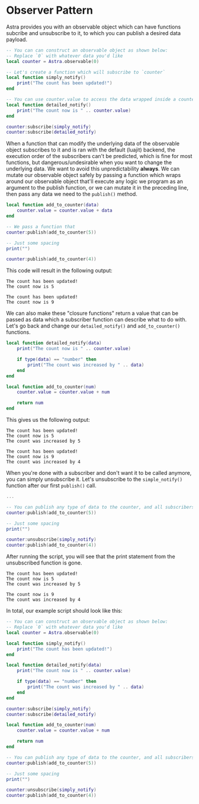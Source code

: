 # Observer Pattern

Astra provides you with an observable object which can have functions subcribe and unsubscribe to it, to which you can publish a desired data payload.

```lua
-- You can can construct an observable object as shown below:
-- Replace `0` with whatever data you'd like
local counter = Astra.observable(0)

-- Let's create a function which will subscribe to `counter`
local function simply_notify()
	print("The count has been updated!")
end

-- You can use counter.value to access the data wrapped inside a counter
local function detailed_notify()
	print("The count now is " .. counter.value)
end

counter:subscribe(simply_notify)
counter:subscribe(detailed_notify)
```

When a function that can modify the underlying data of the observable object subscribes to it and is ran with the default (luajit) backend, the execution order of the subscribers can't be predicted, which is fine for most functions, but dangerous/undesirable when you want to change the underlying data. We want to avoid this unpredictability **always**. We can mutate our observable object safely by passing a function which wraps around our observable object that'll execute any logic we program as an argument to the publish function, or we can mutate it in the preceding line, then pass any data we need to the `publish()` method.

```lua
local function add_to_counter(data)
	counter.value = counter.value + data
end

-- We pass a function that 
counter:publish(add_to_counter(5))

-- Just some spacing
print("")

counter:publish(add_to_counter(4))
```

This code will result in the following output:

```
The count has been updated!
The count now is 5

The count has been updated!
The count now is 9
```

We can also make these "closure functions" return a value that can be passed as data which a subscriber function can describe what to do with. Let's go back and change our `detailed_notify()` and `add_to_counter()` functions.

```lua
local function detailed_notify(data)
	print("The count now is " .. counter.value)

	if type(data) == "number" then
		print("The count was increased by " .. data)
	end
end
```

```lua
local function add_to_counter(num)
	counter.value = counter.value + num

	return num
end
```

This gives us the following output:

```
The count has been updated!
The count now is 5
The count was increased by 5

The count has been updated!
The count now is 9
The count was increased by 4
```

When you're done with a subscriber and don't want it to be called anymore, you can simply unsubscribe it. Let's unsubscribe to the `simple_notify()` function after our first `publish()` call.

```lua
...

-- You can publish any type of data to the counter, and all subscribers will be notified about it
counter:publish(add_to_counter(5))

-- Just some spacing
print("")

counter:unsubscribe(simply_notify)
counter:publish(add_to_counter(4))
```

After running the script, you will see that the print statement from the unsubscribed function is gone.

```
The count has been updated!
The count now is 5
The count was increased by 5

The count now is 9
The count was increased by 4
```

In total, our example script should look like this:

```lua
-- You can can construct an observable object as shown below:
-- Replace `0` with whatever data you'd like
local counter = Astra.observable(0)

local function simply_notify()
	print("The count has been updated!")
end

local function detailed_notify(data)
	print("The count now is " .. counter.value)

	if type(data) == "number" then
		print("The count was increased by " .. data)
	end
end

counter:subscribe(simply_notify)
counter:subscribe(detailed_notify)

local function add_to_counter(num)
	counter.value = counter.value + num

	return num
end

-- You can publish any type of data to the counter, and all subscribers will be notified about it
counter:publish(add_to_counter(5))

-- Just some spacing
print("")

counter:unsubscribe(simply_notify)
counter:publish(add_to_counter(4))
```
